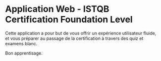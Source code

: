 # Application Web - ISTQB Certification Foundation Level

Cette application a pour but de vous offrir un expérience utilisateur fluide, et vous préparer au passage de la certification à travers des quiz et examens blanc.

Bon apprentisage. 
